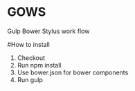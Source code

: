 GOWS
====

Gulp Bower Stylus work flow

#How to install
1. Checkout 
2. Run npm install
3. Use bower.json for bower components
4. Run gulp
